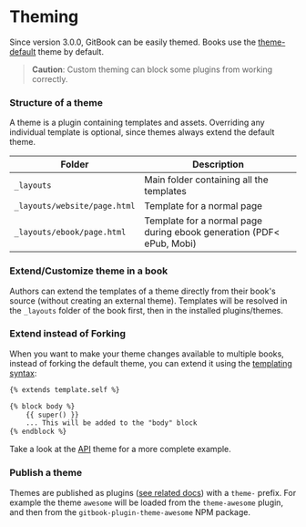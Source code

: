 # Theming

Since version 3.0.0, GitBook can be easily themed. Books use the [theme-default](https://github.com/GitbookIO/theme-default) theme by default.

> **Caution**: Custom theming can block some plugins from working correctly.

### Structure of a theme

A theme is a plugin containing templates and assets. Overriding any individual template is optional, since themes always extend the default theme.

| Folder                       | Description                                                          |
| ---------------------------- | -------------------------------------------------------------------- |
| `_layouts`                   | Main folder containing all the templates                             |
| `_layouts/website/page.html` | Template for a normal page                                           |
| `_layouts/ebook/page.html`   | Template for a normal page during ebook generation (PDF< ePub, Mobi) |

### Extend/Customize theme in a book

Authors can extend the templates of a theme directly from their book's source (without creating an external theme). Templates will be resolved in the `_layouts` folder of the book first, then in the installed plugins/themes.

### Extend instead of Forking

When you want to make your theme changes available to multiple books, instead of forking the default theme, you can extend it using the [templating syntax](../templating/README.md):

```html
{% extends template.self %}

{% block body %}
    {{ super() }}
    ... This will be added to the "body" block
{% endblock %}
```

Take a look at the [API](https://github.com/GitbookIO/theme-api) theme for a more complete example.

### Publish a theme

Themes are published as plugins ([see related docs](../plugins/README.md)) with a `theme-` prefix. For example the theme `awesome` will be loaded from the `theme-awesome` plugin, and then from the `gitbook-plugin-theme-awesome` NPM package.
